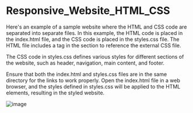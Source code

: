 # Responsive_Website_HTML_CSS
Here's an example of a sample website where the HTML and CSS code are separated into separate files.
In this example, the HTML code is placed in the index.html file, and the CSS code is placed in the styles.css file. The HTML file includes a <link> tag in the <head> section to reference the external CSS file.

The CSS code in styles.css defines various styles for different sections of the website, such as header, navigation, main content, and footer.

Ensure that both the index.html and styles.css files are in the same directory for the links to work properly. Open the index.html file in a web browser, and the styles defined in styles.css will be applied to the HTML elements, resulting in the styled website.

![image](https://github.com/AswinAnand18/Responsive_Website_HTML_CSS/assets/91750339/8bd72c26-a93d-4e94-a7f8-cb0e76359d29)
